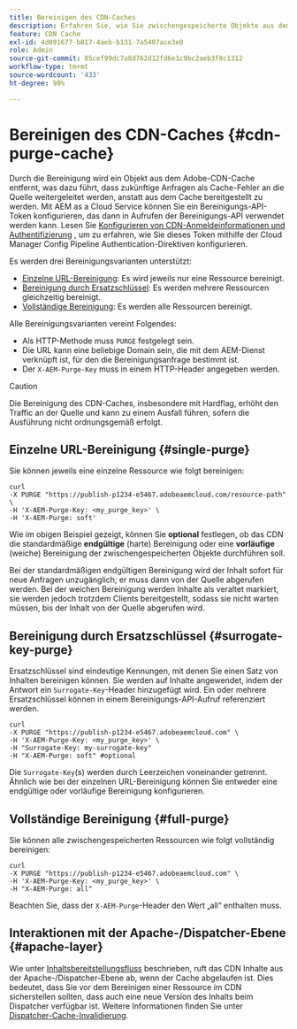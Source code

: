```yaml
---
title: Bereinigen des CDN-Caches
description: Erfahren Sie, wie Sie zwischengespeicherte Objekte aus dem Adobe-CDN-Cache entfernen können, indem Sie das Bereinigungs-API-Token konfigurieren, das dann in API-Aufrufen verwendet werden kann.
feature: CDN Cache
exl-id: 4d091677-b817-4aeb-b131-7a5407ace3e0
role: Admin
source-git-commit: 85cef99dc7a8d762d12fd6e1c9bc2aeb3f8c1312
workflow-type: tm+mt
source-wordcount: '433'
ht-degree: 90%

---
```


# Bereinigen des CDN-Caches {#cdn-purge-cache}

Durch die Bereinigung wird ein Objekt aus dem Adobe-CDN-Cache entfernt, was dazu führt, dass zukünftige Anfragen als Cache-Fehler an die Quelle weitergeleitet werden, anstatt aus dem Cache bereitgestellt zu werden.
Mit AEM as a Cloud Service können Sie ein Bereinigungs-API-Token konfigurieren, das dann in Aufrufen der Bereinigungs-API verwendet werden kann. Lesen Sie [Konfigurieren von CDN-Anmeldeinformationen und Authentifizierung](/help/implementing/dispatcher/cdn-credentials-authentication.md#purge-API-token) , um zu erfahren, wie Sie dieses Token mithilfe der Cloud Manager Config Pipeline Authentication-Direktiven konfigurieren.

Es werden drei Bereinigungsvarianten unterstützt:

* [Einzelne URL-Bereinigung](#single-purge): Es wird jeweils nur eine Ressource bereinigt.
* [Bereinigung durch Ersatzschlüssel](#surrogate-key-purge): Es werden mehrere Ressourcen gleichzeitig bereinigt.
* [Vollständige Bereinigung](#full-purge): Es werden alle Ressourcen bereinigt.

Alle Bereinigungsvarianten vereint Folgendes:

* Als HTTP-Methode muss `PURGE` festgelegt sein.
* Die URL kann eine beliebige Domain sein, die mit dem AEM-Dienst verknüpft ist, für den die Bereinigungsanfrage bestimmt ist.
* Der `X-AEM-Purge-Key` muss in einem HTTP-Header angegeben werden.

>[!CAUTION]
>Die Bereinigung des CDN-Caches, insbesondere mit Hardflag, erhöht den Traffic an der Quelle und kann zu einem Ausfall führen, sofern die Ausführung nicht ordnungsgemäß erfolgt.

## Einzelne URL-Bereinigung {#single-purge}

Sie können jeweils eine einzelne Ressource wie folgt bereinigen:

```
curl
-X PURGE "https://publish-p1234-e5467.adobeaemcloud.com/resource-path" \
-H 'X-AEM-Purge-Key: <my_purge_key>' \
-H 'X-AEM-Purge: soft'
```

Wie im obigen Beispiel gezeigt, können Sie **optional** festlegen, ob das CDN die standardmäßige **endgültige** (harte) Bereinigung oder eine **vorläufige** (weiche) Bereinigung der zwischengespeicherten Objekte durchführen soll.

Bei der standardmäßigen endgültigen Bereinigung wird der Inhalt sofort für neue Anfragen unzugänglich; er muss dann von der Quelle abgerufen werden. Bei der weichen Bereinigung werden Inhalte als veraltet markiert, sie werden jedoch trotzdem Clients bereitgestellt, sodass sie nicht warten müssen, bis der Inhalt von der Quelle abgerufen wird.

## Bereinigung durch Ersatzschlüssel {#surrogate-key-purge}

Ersatzschlüssel sind eindeutige Kennungen, mit denen Sie einen Satz von Inhalten bereinigen können. Sie werden auf Inhalte angewendet, indem der Antwort ein `Surrogate-Key`-Header hinzugefügt wird. Ein oder mehrere Ersatzschlüssel können in einem Bereinigungs-API-Aufruf referenziert werden.

```
curl
-X PURGE "https://publish-p1234-e5467.adobeaemcloud.com" \
-H 'X-AEM-Purge-Key: <my_purge_key>' \
-H "Surrogate-Key: my-surrogate-key"
-H "X-AEM-Purge: soft" #optional
```

Die `Surrogate-Key`(s) werden durch Leerzeichen voneinander getrennt. Ähnlich wie bei der einzelnen URL-Bereinigung können Sie entweder eine endgültige oder vorläufige Bereinigung konfigurieren.

## Vollständige Bereinigung {#full-purge}

Sie können alle zwischengespeicherten Ressourcen wie folgt vollständig bereinigen:

```
curl
-X PURGE "https://publish-p1234-e5467.adobeaemcloud.com" \
-H 'X-AEM-Purge-Key: <my_purge_key>' \
-H "X-AEM-Purge: all"
```

Beachten Sie, dass der `X-AEM-Purge`-Header den Wert „all“ enthalten muss.

## Interaktionen mit der Apache-/Dispatcher-Ebene {#apache-layer}

Wie unter [Inhaltsbereitstellungsfluss](/help/implementing/dispatcher/overview.md) beschrieben, ruft das CDN Inhalte aus der Apache-/Dispatcher-Ebene ab, wenn der Cache abgelaufen ist. Dies bedeutet, dass Sie vor dem Bereinigen einer Ressource im CDN sicherstellen sollten, dass auch eine neue Version des Inhalts beim Dispatcher verfügbar ist. Weitere Informationen finden Sie unter [Dispatcher-Cache-Invalidierung](/help/implementing/dispatcher/caching.md#disp).
